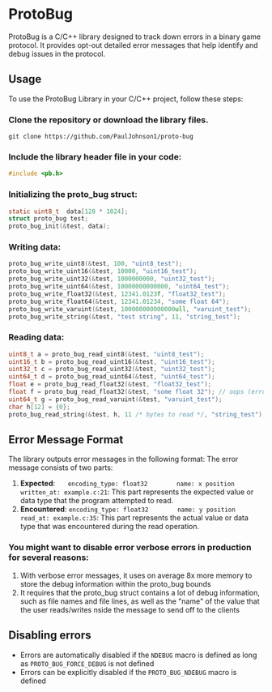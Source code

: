 #  ProtoBug
ProtoBug is a C/C++ library designed to track down errors in a binary game protocol. It provides opt-out detailed error messages that help identify and debug issues in the protocol.
## Usage
To use the ProtoBug Library in your C/C++ project, follow these steps:
### Clone the repository or download the library files.
`git clone https://github.com/PaulJohnson1/proto-bug`
### Include the library header file in your code:
```c
#include <pb.h>
```
### Initializing the proto_bug struct:
 ```c
 static uint8_t  data[128 * 1024];
 struct proto_bug test;
 proto_bug_init(&test, data);
 ```
### Writing data:
 ```c
 proto_bug_write_uint8(&test, 100, "uint8_test");
proto_bug_write_uint16(&test, 10000, "uint16_test");
proto_bug_write_uint32(&test, 1000000000, "uint32_test");
proto_bug_write_uint64(&test, 10000000000000, "uint64_test");
proto_bug_write_float32(&test, 12341.0123f, "float32_test");
proto_bug_write_float64(&test, 12341.01234, "some float 64");
proto_bug_write_varuint(&test, 100000000000000ull, "varuint_test");
proto_bug_write_string(&test, "test string", 11, "string_test");
```
### Reading data:
```c
uint8_t a = proto_bug_read_uint8(&test, "uint8_test");
uint16_t b = proto_bug_read_uint16(&test, "uint16_test");
uint32_t c = proto_bug_read_uint32(&test, "uint32_test");
uint64_t d = proto_bug_read_uint64(&test, "uint64_test");
float e = proto_bug_read_float32(&test, "float32_test");
float f = proto_bug_read_float32(&test, "some float 32"); // oops (error)!
uint64_t g = proto_bug_read_varuint(&test, "varuint_test");
char h[12] = {0};
proto_bug_read_string(&test, h, 11 /* bytes to read */, "string_test");
```

## Error Message Format
The library outputs error messages in the following format:
The error message consists of two parts:
1. **Expected**: `   encoding_type: float32        name: x position        written_at: example.c:21`: This part represents the expected value or data type that the program attempted to read.
2. **Encountered**: `encoding_type: float32        name: y position           read_at: example.c:35`: This part represents the actual value or data type that was encountered during the read operation.

### You might want to disable error verbose errors in production for several reasons:
1. With verbose error messages, it uses on average 8x more memory to store the debug information within the proto_bug bounds
2. It requires that the proto_bug struct contains a lot of debug information, such as file names and file lines, as well as the "name" of the value that the user reads/writes nside the message to send off to the clients

## Disabling errors
- Errors are automatically disabled if the `NDEBUG` macro is defined as long as `PROTO_BUG_FORCE_DEBUG` is not defined
- Errors can be explicitly disabled if the `PROTO_BUG_NDEBUG` macro is defined
